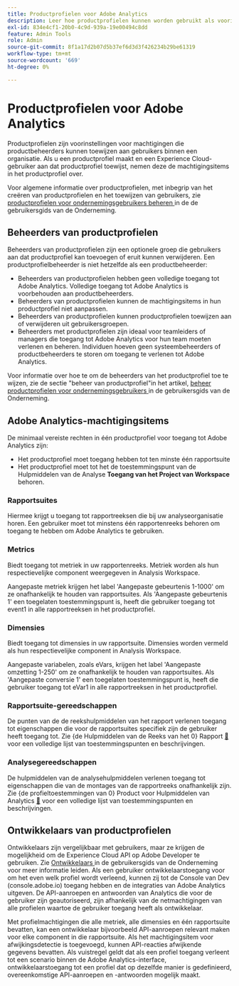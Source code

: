 ```yaml
---
title: Productprofielen voor Adobe Analytics
description: Leer hoe productprofielen kunnen worden gebruikt als voorinstellingen voor machtigingen die productbeheerders kunnen toewijzen aan gebruikers binnen een organisatie.
exl-id: 834e4cf1-20b0-4c9d-939a-19e00494c8dd
feature: Admin Tools
role: Admin
source-git-commit: 8f1a17d2b07d5b37ef6d3d3f426234b29be61319
workflow-type: tm+mt
source-wordcount: '669'
ht-degree: 0%

---
```


# Productprofielen voor Adobe Analytics

Productprofielen zijn voorinstellingen voor machtigingen die productbeheerders kunnen toewijzen aan gebruikers binnen een organisatie. Als u een productprofiel maakt en een Experience Cloud-gebruiker aan dat productprofiel toewijst, nemen deze de machtigingsitems in het productprofiel over.

Voor algemene informatie over productprofielen, met inbegrip van het creëren van productprofielen en het toewijzen van gebruikers, zie [ productprofielen voor ondernemingsgebruikers beheren ](https://helpx.adobe.com/nl/enterprise/using/manage-product-profiles.html) in de de gebruikersgids van de Onderneming.

## Beheerders van productprofielen

Beheerders van productprofielen zijn een optionele groep die gebruikers aan dat productprofiel kan toevoegen of eruit kunnen verwijderen. Een productprofielbeheerder is niet hetzelfde als een productbeheerder:

* Beheerders van productprofielen hebben geen volledige toegang tot Adobe Analytics. Volledige toegang tot Adobe Analytics is voorbehouden aan productbeheerders.
* Beheerders van productprofielen kunnen de machtigingsitems in hun productprofiel niet aanpassen.
* Beheerders van productprofielen kunnen productprofielen toewijzen aan of verwijderen uit gebruikersgroepen.
* Beheerders met productprofielen zijn ideaal voor teamleiders of managers die toegang tot Adobe Analytics voor hun team moeten verlenen en beheren. Individuen hoeven geen systeembeheerders of productbeheerders te storen om toegang te verlenen tot Adobe Analytics.

Voor informatie over hoe te om de beheerders van het productprofiel toe te wijzen, zie de sectie &quot;beheer van productprofiel&quot;in het artikel, [ beheer productprofielen voor ondernemingsgebruikers ](https://helpx.adobe.com/nl/enterprise/using/manage-product-profiles.html) in de gebruikersgids van de Onderneming.

## Adobe Analytics-machtigingsitems

De minimaal vereiste rechten in één productprofiel voor toegang tot Adobe Analytics zijn:

* Het productprofiel moet toegang hebben tot ten minste één rapportsuite
* Het productprofiel moet tot het de toestemmingspunt van de Hulpmiddelen van de Analyse **Toegang van het Project van Workspace** behoren.

### Rapportsuites

Hiermee krijgt u toegang tot rapportreeksen die bij uw analyseorganisatie horen. Een gebruiker moet tot minstens één rapportenreeks behoren om toegang te hebben om Adobe Analytics te gebruiken.

### Metrics

Biedt toegang tot metriek in uw rapportenreeks. Metriek worden als hun respectievelijke component weergegeven in Analysis Workspace.

Aangepaste metriek krijgen het label &#39;Aangepaste gebeurtenis 1-1000&#39; om ze onafhankelijk te houden van rapportsuites. Als &#39;Aangepaste gebeurtenis 1&#39; een toegelaten toestemmingspunt is, heeft die gebruiker toegang tot event1 in alle rapportreeksen in het productprofiel.

### Dimensies

Biedt toegang tot dimensies in uw rapportsuite. Dimensies worden vermeld als hun respectievelijke component in Analysis Workspace.

Aangepaste variabelen, zoals eVars, krijgen het label &#39;Aangepaste omzetting 1-250&#39; om ze onafhankelijk te houden van rapportsuites. Als &#39;Aangepaste conversie 1&#39; een toegelaten toestemmingspunt is, heeft die gebruiker toegang tot eVar1 in alle rapportreeksen in het productprofiel.

### Rapportsuite-gereedschappen

De punten van de de reekshulpmiddelen van het rapport verlenen toegang tot eigenschappen die voor de rapportsuites specifiek zijn de gebruiker heeft toegang tot. Zie {de Hulpmiddelen van de Reeks van het 0} Rapport [&#128279;](report-suite-tools.md) voor een volledige lijst van toestemmingspunten en beschrijvingen.

### Analysegereedschappen

De hulpmiddelen van de analysehulpmiddelen verlenen toegang tot eigenschappen die van de montages van de rapportreeks onafhankelijk zijn. Zie {de profieltoestemmingen van 0} Product voor Hulpmiddelen van Analytics [&#128279;](analytics-tools.md) voor een volledige lijst van toestemmingspunten en beschrijvingen.

## Ontwikkelaars van productprofielen

Ontwikkelaars zijn vergelijkbaar met gebruikers, maar ze krijgen de mogelijkheid om de Experience Cloud API op Adobe Developer te gebruiken. Zie [ Ontwikkelaars ](https://helpx.adobe.com/nl/enterprise/using/manage-developers.html) in de gebruikersgids van de Onderneming voor meer informatie leiden. Als een gebruiker ontwikkelaarstoegang voor om het even welk profiel wordt verleend, kunnen zij tot de Console van Dev (console.adobe.io) toegang hebben en de integraties van Adobe Analytics uitgeven. De API-aanroepen en antwoorden van Analytics die voor de gebruiker zijn geautoriseerd, zijn afhankelijk van de netmachtigingen van alle profielen waartoe de gebruiker toegang heeft als ontwikkelaar.

Met profielmachtigingen die alle metriek, alle dimensies en één rapportsuite bevatten, kan een ontwikkelaar bijvoorbeeld API-aanroepen relevant maken voor elke component in die rapportsuite. Als het machtigingsitem voor afwijkingsdetectie is toegevoegd, kunnen API-reacties afwijkende gegevens bevatten. Als vuistregel geldt dat als een profiel toegang verleent tot een scenario binnen de Adobe Analytics-interface, ontwikkelaarstoegang tot een profiel dat op dezelfde manier is gedefinieerd, overeenkomstige API-aanroepen en -antwoorden mogelijk maakt.
